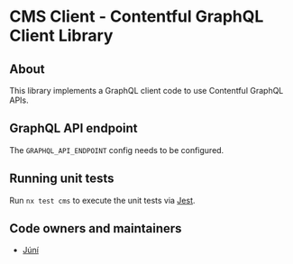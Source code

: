# CMS Client - Contentful GraphQL Client Library

## About

This library implements a GraphQL client code to use Contentful GraphQL APIs.

## GraphQL API endpoint

The `GRAPHQL_API_ENDPOINT` config needs to be configured.

## Running unit tests

Run `nx test cms` to execute the unit tests via [Jest](https://jestjs.io).

## Code owners and maintainers

- [Júní](https://github.com/orgs/island-is/teams/juni/members)
